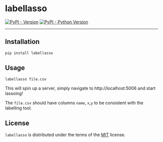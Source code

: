 # labellasso

[![PyPI - Version](https://img.shields.io/pypi/v/labellasso.svg)](https://pypi.org/project/labellasso)
[![PyPI - Python Version](https://img.shields.io/pypi/pyversions/labellasso.svg)](https://pypi.org/project/labellasso)

-----

## Installation

```console
pip install labellasso
```

## Usage

```console
labellasso file.csv
```

This will spin up a server, simply navigate to http://localhost:5006 and start lassoing!

The `file.csv` should have columns `name`, `x`,`y` to be consistent with the labelling tool.

## License

`labellasso` is distributed under the terms of the [MIT](https://spdx.org/licenses/MIT.html) license.
